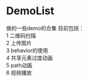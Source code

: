 # DemoList
做的一些demo的合集
目前包括：<br />
1 二维码扫描<br />
2 上传图片<br />
3 behavior的使用<br />
4 共享元素过度动画<br />
5 path动画<br />
6 视频播放

